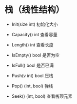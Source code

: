 # 栈（线性结构）


 - Init(size int)
  初始化大小 

 - Capacity() int
  查看容量

 - Length() int
  查看长度
 
 - IsEmpty() bool
  是否为空
 
 - IsFull() bool
  是否已满
 
 - Push(v int) bool
  压栈
 
 - Pop() (int, bool)
  弹栈
 
 - Seek() (int, bool)
  查看栈顶元素
